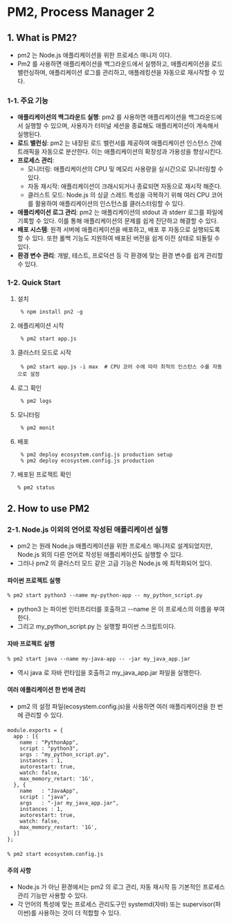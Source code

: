 # PM2, Process Manager 2

## 1. What is PM2?
- pm2 는 Node.js 애플리케이션을 위한 프로세스 매니저 이다.
- Pm2 를 사용하면 애플리케이션을 백그라운드에서 실행하고, 애플리케이션을 로드 밸런싱하며,
  애플리케이션 로그를 관리하고, 애플레킹션을 자동으로 재시작할 수 있다.

### 1-1. 주요 기능
- **애플리케이션의 백그라운드 실행**: pm2 를 사용하면 애플리케이션을 백그라운드에서 실행할 수 있으며,
  사용자가 터미널 세션을 종료해도 애플리케이션이 계속해서 실행된다.
- **로드 밸런싱**: pm2 는 내장된 로드 밸런서를 제공하여 애플리케이션 인스턴스 간에 트래픽을 자동으로 분산한다.
  이는 애플리케이션의 확장성과 가용성을 향상시킨다.
- **프로세스 관리**:
  - 모니터링: 애플리케이션의 CPU 및 메모리 사용량을 실시간으로 모니터링할 수 있다.   
  - 자동 재시작: 애플리케이션이 크래시되거나 종료되면 자동으로 재시작 해준다.
  - 클러스트 모드: Node.js 의 싱글 스레드 특성을 극복하기 위해 여러 CPU 코어를 활용하여 애플리케이션의
    인스턴스를 클러스터링할 수 있다.
- **애플리케이션 로그 관리**: pm2 는 애플리케이션의 stdout 과 stderr 로그를 파일에 기록할 수 있다.
  이를 통해 애플리케이션의 문제를 쉽게 진단하고 해결할 수 있다.
- **배포 시스템**: 원격 서버에 애플리케이션을 배포하고, 배포 후 자동으로 실행되도록 할 수 있다.
  또한 롤백 기능도 지원하여 배포된 버전을 쉽게 이전 상태로 되돌릴 수 있다.
- **환경 변수 관리**: 개발, 테스트, 프로덕션 등 각 환경에 맞는 환경 변수를 쉽게 관리할 수 있다.

### 1-2. Quick Start
1. 설치

        % npm install pn2 -g
2. 애플리케이션 시작
  
        % pm2 start app.js
4. 클러스터 모드로 시작

        % pm2 start app.js -i max  # CPU 코어 수에 따라 최적의 인스턴스 수를 자동으로 설정
5. 로그 확인

        % pm2 logs
6. 모니터링

        % pm2 monit
   
8. 배포
  
        % pm2 deploy ecosystem.config.js production setup
        % pm2 deploy ecosystem.config.js production
10. 배포된 프로젝트 확인 

        % pm2 status

## 2. How to use PM2
### 2-1. Node.js 이외의 언어로 작성된 애플리케이션 실행
- pm2 는 원래 Node.js 애플리케이션을 위한 프로세스 매니저로 설계되었지만,
  Node.js 외의 다른 언어로 작성된 애플리케이션도 실행할 수 있다.
- 그러나 pm2 의 클러스터 모드 같은 고급 기능은 Node.js 에 최적화되어 있다.

#### 파이썬 프로젝트 실행
    % pm2 start python3 --name my-python-app -- my_python_script.py
- python3 는 파이썬 인터프리터를 호출하고 --name 은 이 프로세스의 이름을 부여한다.
- 그리고 my_python_script.py 는 실행할 파이썬 스크립트이다.

#### 자바 프로젝트 실행
    % pm2 start java --name my-java-app -- -jar my_java_app.jar
- 역시 java 로 자바 런타임을 호출하고 my_java_app.jar 파일을 실행한다.

#### 여러 애플리케이션 한 번에 관리
- pm2 의 설정 파일(ecosystem.config.js)을 사용하면 여러 애플리케이션을 한 번에 관리할 수 있다.
####
    module.exports = {
      app : [{
        name : "PythonApp",
        script : "python3",
        args : "my_python_script.py",
        instances : 1,
        autorestart: true,
        watch: false,
        max_memory_retart: '1G',
      }, {
        name   : "JavaApp",
        script : "java",
        args   : "-jar my_java_app.jar",
        instances : 1,
        autorestart: true,
        watch: false,
        max_memory_restart: '1G',
      }]
    };
####
    % pm2 start ecosystem.config.js

#### 주의 사항
- Node.js 가 아닌 환경에서는 pm2 의 로그 관리, 자동 재시작 등 기본적인 프로세스 관리 기능만 사용할 수 있다.
- 각 언어의 특성에 맞는 프로세스 관리도구인 systemd(자바) 또는 supervisor(파이썬)를 사용하는 것이 더 적합할 수 있다.
  
